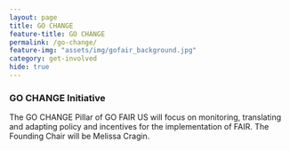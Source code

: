 ```yaml
---
layout: page
title: GO CHANGE
feature-title: GO CHANGE
permalink: /go-change/
feature-img: "assets/img/gofair_background.jpg"
category: get-involved
hide: true
---
```


<h3> GO CHANGE Initiative</h3>

<p> The GO CHANGE Pillar of GO FAIR US will focus on monitoring, translating and adapting policy and incentives for the implementation of FAIR. The Founding Chair will be Melissa Cragin.
 </p>
